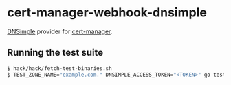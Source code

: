 # cert-manager-webhook-dnsimple

[DNSimple](https://dnsimple.com) provider for [cert-manager](https://cert-manager.io/).

## Running the test suite


```bash
$ hack/hack/fetch-test-binaries.sh
$ TEST_ZONE_NAME="example.com." DNSIMPLE_ACCESS_TOKEN="<TOKEN>" go test .
```

